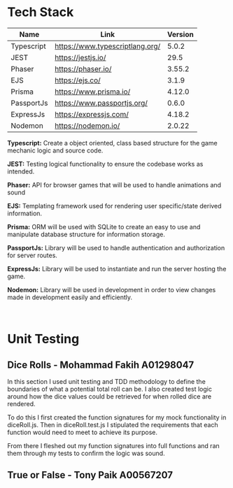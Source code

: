 # Tech Stack

| Name | Link | Version |
| ---- | ---- | ------- |
| Typescript |  https://www.typescriptlang.org/ | 5.0.2 |
| JEST | https://jestjs.io/ | 29.5 |
| Phaser | https://phaser.io/ | 3.55.2 |
| EJS | https://ejs.co/ | 3.1.9 |
| Prisma | https://www.prisma.io/ | 4.12.0 |
| PassportJs | https://www.passportjs.org/ | 0.6.0 |
| ExpressJs | https://expressjs.com/ | 4.18.2 |
| Nodemon | https://nodemon.io/ | 2.0.22 |

**Typescript:** Create a object oriented, class based structure for the game mechanic logic and source code.

**JEST:** Testing logical functionality to ensure the codebase works as intended.

**Phaser:** API for browser games that will be used to handle animations and sound

**EJS:** Templating framework used for rendering user specific/state derived information.

**Prisma:** ORM will be used with SQLite to create an easy to use and manipulate database structure for information storage.

**PassportJs:** Library will be used to handle authentication and authorization for server routes.

**ExpressJs:** Library will be used to instantiate and run the server hosting the game.

**Nodemon:** Library will be used in development in order to view changes made in development easily and efficiently.

<br>

# Unit Testing

## Dice Rolls - Mohammad Fakih A01298047

In this section I used unit testing and TDD methodology to define the boundaries of what a potential total roll can be. I also created test logic around how the dice values could be retrieved for when rolled dice are rendered.

To do this I first created the function signatures for my mock functionality in diceRoll.js. Then in diceRoll.test.js I stipulated the requirements that each function would need to meet to achieve its purpose.

From there I fleshed out my function signatures into full functions and ran them through my tests to confirm the logic was sound.

## True or False - Tony Paik A00567207

